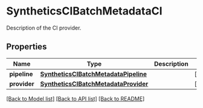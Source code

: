 # SyntheticsCIBatchMetadataCI

Description of the CI provider.

## Properties

| Name         | Type                                                                          | Description | Notes      |
| ------------ | ----------------------------------------------------------------------------- | ----------- | ---------- |
| **pipeline** | [**SyntheticsCIBatchMetadataPipeline**](SyntheticsCIBatchMetadataPipeline.md) |             | [optional] |
| **provider** | [**SyntheticsCIBatchMetadataProvider**](SyntheticsCIBatchMetadataProvider.md) |             | [optional] |

[[Back to Model list]](README.md#documentation-for-models) [[Back to API list]](README.md#documentation-for-api-endpoints) [[Back to README]](README.md)
